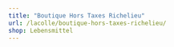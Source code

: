 ```yaml
---
title: "Boutique Hors Taxes Richelieu"
url: /lacolle/boutique-hors-taxes-richelieu/
shop: Lebensmittel
---
```

